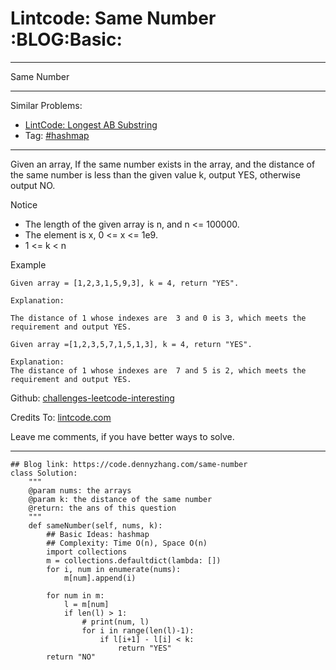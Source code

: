 # Lintcode: Same Number     :BLOG:Basic:


---

Same Number  

---

Similar Problems:  
-   [LintCode: Longest AB Substring](https://code.dennyzhang.com/longest-ab-substring)
-   Tag: [#hashmap](https://code.dennyzhang.com/tag/hashmap)

---

Given an array, If the same number exists in the array, and the distance of the same number is less than the given value k, output YES, otherwise output NO.  

Notice  
-   The length of the given array is n, and n <= 100000.
-   The element is x, 0 <= x <= 1e9.
-   1 <= k < n

Example  

    Given array = [1,2,3,1,5,9,3], k = 4, return "YES".
    
    Explanation:
    
    The distance of 1 whose indexes are  3 and 0 is 3, which meets the requirement and output YES.

    Given array =[1,2,3,5,7,1,5,1,3], k = 4, return "YES".
    
    Explanation:
    The distance of 1 whose indexes are  7 and 5 is 2, which meets the requirement and output YES.

Github: [challenges-leetcode-interesting](https://github.com/DennyZhang/challenges-leetcode-interesting/tree/master/same-number)  

Credits To: [lintcode.com](http://www.lintcode.com/en/problem/same-number/)  

Leave me comments, if you have better ways to solve.  

---

    ## Blog link: https://code.dennyzhang.com/same-number
    class Solution:
        """
        @param nums: the arrays
        @param k: the distance of the same number
        @return: the ans of this question
        """
        def sameNumber(self, nums, k):
            ## Basic Ideas: hashmap
            ## Complexity: Time O(n), Space O(n)
            import collections
            m = collections.defaultdict(lambda: [])
            for i, num in enumerate(nums):
                m[num].append(i)
    
            for num in m:
                l = m[num]
                if len(l) > 1:
                    # print(num, l)
                    for i in range(len(l)-1):
                        if l[i+1] - l[i] < k:
                            return "YES"
            return "NO"